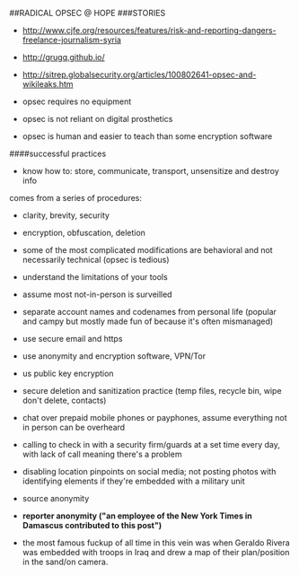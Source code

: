 ##RADICAL OPSEC @ HOPE
###STORIES
* http://www.cjfe.org/resources/features/risk-and-reporting-dangers-freelance-journalism-syria
* http://grugq.github.io/
* http://sitrep.globalsecurity.org/articles/100802641-opsec-and-wikileaks.htm

* opsec requires no equipment
* opsec is not reliant on digital prosthetics
* opsec is human and easier to teach than some encryption software


####successful practices 

*  know how to: store, communicate, transport, unsensitize and destroy info

comes from a series of procedures:

* clarity, brevity, security
* encryption, obfuscation, deletion

* some of the most complicated modifications are behavioral and not necessarily technical (opsec is tedious)
* understand the limitations of your tools
* assume most not-in-person is surveilled

* separate account names and codenames from personal life (popular and campy but mostly made fun of because it's often mismanaged)
* use secure email and https
* use anonymity and encryption software, VPN/Tor
* us public key encryption
* secure deletion and sanitization practice (temp files, recycle bin, wipe don't delete, contacts)  
* chat over prepaid mobile phones or payphones, assume everything not in person can be overheard


* calling to check in with a security firm/guards at a set time every day, with lack of call meaning there's a problem
* disabling location pinpoints on social media; not posting photos with identifying elements if they're embedded with a military unit
* source anonymity
* **reporter anonymity ("an employee of the New York Times in Damascus contributed to this post")**
* the most famous fuckup of all time in this vein was when Geraldo Rivera was embedded with troops in Iraq and drew a map of their plan/position in the sand/on camera. 

